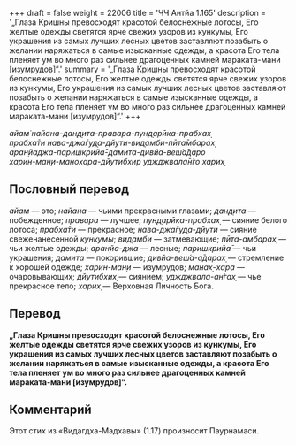 +++
draft = false
weight = 22006
title = 'ЧЧ Антйа 1.165'
description = '„Глаза Кришны превосходят красотой белоснежные лотосы, Его желтые одежды светятся ярче свежих узоров из кункумы, Его украшения из самых лучших лесных цветов заставляют позабыть о желании наряжаться в самые изысканные одежды, а красота Его тела пленяет ум во много раз сильнее драгоценных камней мараката-мани [изумрудов]“.'
summary = '„Глаза Кришны превосходят красотой белоснежные лотосы, Его желтые одежды светятся ярче свежих узоров из кункумы, Его украшения из самых лучших лесных цветов заставляют позабыть о желании наряжаться в самые изысканные одежды, а красота Его тела пленяет ум во много раз сильнее драгоценных камней мараката-мани [изумрудов]“.'
+++

_айам̇ найана-дан̣д̣ита-правара-пун̣д̣арӣка-прабхах̣  
прабха̄ти нава-джа̄гуд̣а-дйути-вид̣амби-пӣта̄мбарах̣  
аран̣йаджа-паришкрийа̄-дамита-дивйа-веш́а̄даро  
харин-ман̣и-манохара-дйутибхир уджджвала̄н̇го харих̣_

## Пословный перевод

_айам_ — это; _найана_ — чьими прекрасными глазами; _дан̣д̣ита_ — побежденное; _правара_ — лучшее; _пун̣д̣арӣка_\-_прабхах̣_ — сияние белого лотоса; _прабха̄ти_ — прекрасное; _нава_\-_джа̄гуд̣а_\-_дйути_ — сияние свеженанесенной _кункумы_; _вид̣амби_ — затмевающие; _пӣта_\-_амбарах̣_ — чьи желтые одежды; _аран̣йа_\-_джа_ — лесные; _паришкрийа̄_ — чьи украшения; _дамита_ — покорившие; _дивйа_\-_веш́а_\-_а̄дарах̣_ — стремление к хорошей одежде; _харин_\-_ман̣и_ — изумрудов; _манах̣_\-_хара_ — очаровывающих; _дйутибхих̣_ — сиянием; _уджджвала_\-_ан̇гах̣_ — чье прекрасное тело; _харих̣_ — Верховная Личность Бога.

## Перевод

**„Глаза Кришны превосходят красотой белоснежные лотосы, Его желтые одежды светятся ярче свежих узоров из кункумы, Его украшения из самых лучших лесных цветов заставляют позабыть о желании наряжаться в самые изысканные одежды, а красота Его тела пленяет ум во много раз сильнее драгоценных камней мараката-мани \[изумрудов\]“.**

## Комментарий

Этот стих из «Видагдха-Мадхавы» (1.17) произносит Паурнамаси.
